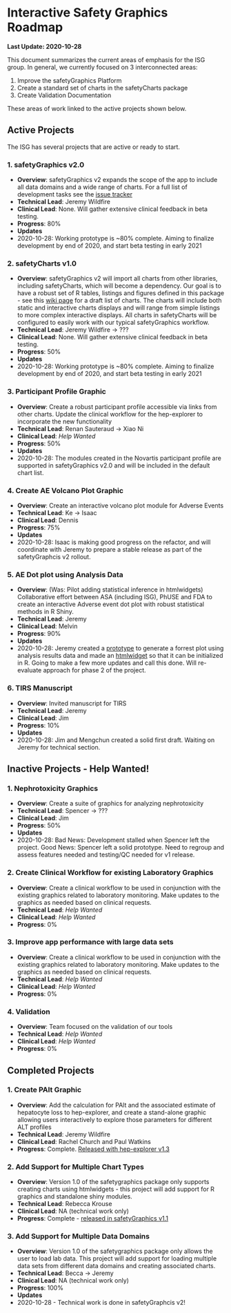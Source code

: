 
# Interactive Safety Graphics Roadmap

**Last Update: 2020-10-28**

This document summarizes the current areas of emphasis for the ISG group. In general, we currently focused on 3 interconnected areas: 

1. Improve the safetyGraphics Platform 
2. Create a standard set of charts in the safetyCharts package
3. Create Validation Documentation

These areas of work linked to the active projects shown below. 

##  Active Projects

The ISG has several projects that are active or ready to start. 

### 1. safetyGraphics v2.0
- **Overview**: safetyGraphics v2 expands the scope of the app to include all data domains and a wide range of charts. For a full list of development tasks see the [issue tracker](https://github.com/SafetyGraphics/safetyGraphics/milestone/21)
-  **Technical Lead**: Jeremy Wildfire
-  **Clinical Lead**: None. Will gather extensive clinical feedback in beta testing.
-  **Progress**: 80%
-  **Updates**
  - 2020-10-28: Working prototype is ~80% complete. Aiming to finalize development by end of 2020, and start beta testing in early 2021

### 2. safetyCharts v1.0
- **Overview**: safetyGraphics v2 will import all charts from other libraries, including safetyCharts, which will become a dependency. Our goal is to have a robust set of R tables, listings and figures defined in this package - see this [wiki page](https://github.com/SafetyGraphics/safetyCharts/wiki/Chart-List) for a draft list of charts. The charts will include both static and interactive charts displays and will range from simple listings to more complex interactive displays. All charts in safetyCharts will be configured to easily work with our typical safetyGraphics workflow. 
-  **Technical Lead**: Jeremy Wildfire -> ???
-  **Clinical Lead**: None. Will gather extensive clinical feedback in beta testing.
-  **Progress**: 50%
-  **Updates**
  - 2020-10-28: Working prototype is ~80% complete. Aiming to finalize development by end of 2020, and start beta testing in early 2021

### 3. Participant Profile Graphic
-  **Overview**: Create a robust participant profile accessible via links from other charts. Update the clinical workflow for the hep-explorer to incorporate the new functionality
-  **Technical Lead**: Renan Sauteraud -> Xiao Ni
-  **Clinical Lead**: *Help Wanted*
-  **Progress**: 50%
-  **Updates**
  - 2020-10-28: The modules created in the Novartis participant profile are supported in safetyGraphics v2.0 and will be included in the default chart list. 

### 4. Create AE Volcano Plot Graphic
-  **Overview**: Create an interactive volcano plot module for Adverse Events
-  **Technical Lead**: Ke -> Isaac
-  **Clinical Lead**: Dennis
-  **Progress**: 75%
-  **Updates**
  - 2020-10-28: Isaac is making good progress on the refactor, and will coordinate with Jeremy to prepare a stable release as part of the safetyGraphcis v2 rollout.
  
### 5. AE Dot plot using Analysis Data
-  **Overview**: (Was: Pilot adding statistical inference in htmlwidgets) Collaborative effort between ASA (including ISG), PhUSE and FDA to create an interactive Adverse event dot plot with robust statistical methods in R Shiny.
-  **Technical Lead**: Jeremy
-  **Clinical Lead**: Melvin 
-  **Progress**: 90%
-  **Updates**
  - 2020-10-28: Jeremy created a [prototype](https://github.com/jwildfire/forest-plot) to generate a forrest plot using analysis results data and made an [htmlwidget](https://github.com/SafetyGraphics/safetyCharts/tree/forestPlot) so that it can be initialized in R.  Going to make a few more updates and call this done. Will re-evaluate approach for phase 2 of the project. 

### 6. TIRS Manuscript
- **Overview**: Invited manuscript for TIRS
-  **Technical Lead**: Jeremy
-  **Clinical Lead**: Jim
-  **Progress**: 10%
-  **Updates**
  - 2020-10-28: Jim and Mengchun created a solid first draft. Waiting on Jeremy for technical section. 
  
## Inactive Projects - Help Wanted!

### 1. Nephrotoxicity Graphics
-  **Overview**: Create a suite of graphics for analyzing nephrotoxicity
-  **Technical Lead**: Spencer -> ???
-  **Clinical Lead**: Jim
-  **Progress**: 50%
-  **Updates**
  - 2020-10-28: Bad News: Development stalled when Spencer left the project. Good News: Spencer left a solid prototype. Need to regroup and assess features needed and testing/QC needed for v1 release. 

### 2. Create Clinical Workflow for existing Laboratory Graphics
-  **Overview**: Create a clinical workflow to be used in conjunction with the existing graphics related to laboratory monitoring. Make updates to the graphics as needed based on clinical requests. 
-  **Technical Lead**: *Help Wanted*
-  **Clinical Lead**: *Help Wanted* 
-  **Progress**: 0%
    
### 3. Improve app performance with large data sets
-  **Overview**: Create a clinical workflow to be used in conjunction with the existing graphics related to laboratory monitoring. Make updates to the graphics as needed based on clinical requests. 
-  **Technical Lead**: *Help Wanted* 
-  **Clinical Lead**: *Help Wanted* 
-  **Progress**: 0%

### 4. Validation 
-  **Overview**: Team focused on the validation of our tools
-  **Technical Lead**: *Help Wanted* 
-  **Clinical Lead**: *Help Wanted* 
-  **Progress**: 0%

## Completed Projects

### 1. Create PAlt Graphic
-  **Overview**: Add the calculation for PAlt and the associated estimate of hepatocyte loss to hep-explorer, and create a stand-alone graphic allowing users interactively to explore those parameters for different ALT profiles
-  **Technical Lead**: Jeremy Wildfire
-  **Clinical Lead**: Rachel Church and Paul Watkins
-  **Progress**: Complete. [Released with hep-explorer v1.3](https://github.com/SafetyGraphics/hep-explorer/releases/tag/v1.3.0)

### 2. Add Support for Multiple Chart Types
-  **Overview**: Version 1.0 of the safetygraphics package only supports creating charts using htmlwidgets - this project will add support for R graphics and standalone shiny modules. 
-  **Technical Lead**: Rebecca Krouse 
-  **Clinical Lead**: NA (technical work only)
-  **Progress**: Complete - [released in safetyGraphics v1.1](https://github.com/SafetyGraphics/safetyGraphics/releases/tag/v1.1.0)

### 3. Add Support for Multiple Data Domains
-  **Overview**: Version 1.0 of the safetygraphics package only allows the user to load lab data. This project will add support for loading multiple data sets from different data domains and creating associated charts. 
-  **Technical Lead**: Becca -> Jeremy
-  **Clinical Lead**: NA (technical work only)
-  **Progress**: 100%
-  **Updates** 
  - 2020-10-28 - Technical work is done in safetyGraphcis v2!
